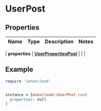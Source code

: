 # UserPost

## Properties

| Name | Type | Description | Notes |
| ---- | ---- | ----------- | ----- |

| **properties** | [**UserPropertiesPost**](UserPropertiesPost.md) |  |  |

## Example

```ruby
require 'ionoscloud'


instance = Ionoscloud::UserPost.new(
  properties: null
)
```

